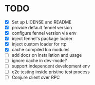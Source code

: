 # TODO

* [X] Set up LICENSE and README
* [X] provide default fennel version
* [X] configure fennel version via env
* [X] inject fennel's package loader
* [X] inject custom loader for rtp
* [X] cache compiled lua modules
* [ ] add docs on installation and usage
* [ ] ignore cache in dev-mode?
* [ ] support independent development env
* [ ] e2e testing inside pristine test process
* [ ] Conjure client over RPC
